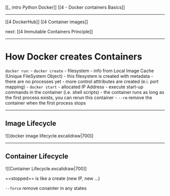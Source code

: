 [[_ intro Python Docker]]
[[4 - Docker containers Basics]]

---
[[4 DockerHub]]
[[4 Container images]]

next:
[[4 Immutable Containers Principle]]

---
# How Docker creates Containers


`docker run`:
	- `docker create`
		- filesystem - info from Local Image Cache (Unique FileSystem Object)
		- this filesystem is created with metadata 
		- there are no processes yet
		- more control atttributes are created (e.i. port mapping)
	- `docker start`
		- allocated IP Address
		- execute start-up commands in the container (i.e. shell scripts)
		- the container runs as long as the first process exists, you can rerun this container
		- `--rm` remove the container when the first process stops


---

## Image Lifecycle

![[docker image lifecycle.excalidraw|700]]


---

## Container Lifecycle
![[Container Lifecycle.excalidraw|700]]


==stopped== is like a create (new IP, new ...)

`--force` remove conainter  in any states












